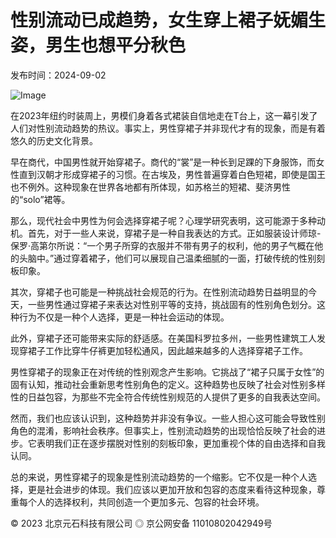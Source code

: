 # 性别流动已成趋势，女生穿上裙子妩媚生姿，男生也想平分秋色

发布时间：2024-09-02

![Image](https://wy-static.wenxiaobai.com/aigc-online/delogo_355755b4-30c0-4c39-bb28-bbb0c5c7c940.webp?ratioWH=1.0865874363327674&type=opt)

在2023年纽约时装周上，男模们身着各式裙装自信地走在T台上，这一幕引发了人们对性别流动趋势的热议。事实上，男性穿裙子并非现代才有的现象，而是有着悠久的历史文化背景。

早在商代，中国男性就开始穿裙子。商代的“裳”是一种长到足踝的下身服饰，而女性直到汉朝才形成穿裙子的习惯。在古埃及，男性普遍穿着白色短裙，即使是国王也不例外。这种现象在世界各地都有所体现，如苏格兰的短裙、斐济男性的“solo”裙等。

那么，现代社会中男性为何会选择穿裙子呢？心理学研究表明，这可能源于多种动机。首先，对于一些人来说，穿裙子是一种自我表达的方式。正如服装设计师琼-保罗·高第尔所说：“一个男子所穿的衣服并不带有男子的权利，他的男子气概在他的头脑中。”通过穿着裙子，他们可以展现自己温柔细腻的一面，打破传统的性别刻板印象。

其次，穿裙子也可能是一种挑战社会规范的行为。在性别流动趋势日益明显的今天，一些男性通过穿裙子来表达对性别平等的支持，挑战固有的性别角色划分。这种行为不仅是一种个人选择，更是一种社会运动的体现。

此外，穿裙子还可能带来实际的舒适感。在美国科罗拉多州，一些男性建筑工人发现穿裙子工作比穿牛仔裤更加轻松通风，因此越来越多的人选择穿裙子工作。

男性穿裙子的现象正在对传统的性别观念产生影响。它挑战了“裙子只属于女性”的固有认知，推动社会重新思考性别角色的定义。这种趋势也反映了社会对性别多样性的日益包容，为那些不完全符合传统性别规范的人提供了更多的自我表达空间。

然而，我们也应该认识到，这种趋势并非没有争议。一些人担心这可能会导致性别角色的混淆，影响社会秩序。但事实上，性别流动趋势的出现恰恰反映了社会的进步。它表明我们正在逐步摆脱对性别的刻板印象，更加重视个体的自由选择和自我认同。

总的来说，男性穿裙子的现象是性别流动趋势的一个缩影。它不仅是一种个人选择，更是社会进步的体现。我们应该以更加开放和包容的态度来看待这种现象，尊重每个人的选择权利，共同创造一个更加多元、包容的社会环境。

© 2023 北京元石科技有限公司 ◎ 京公网安备 11010802042949号
<!-- tcd_original_link https://www.wenxiaobai.com/api/expends/detail?article=fddafebd-0c75-4f99-931d-eaaa17060c7b -->
